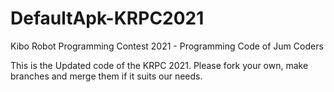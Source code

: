 # DefaultApk-KRPC2021
Kibo Robot Programming Contest 2021 - Programming Code of Jum Coders

This is the Updated code of the KRPC 2021. Please fork your own, make branches and merge them if it suits our needs.
